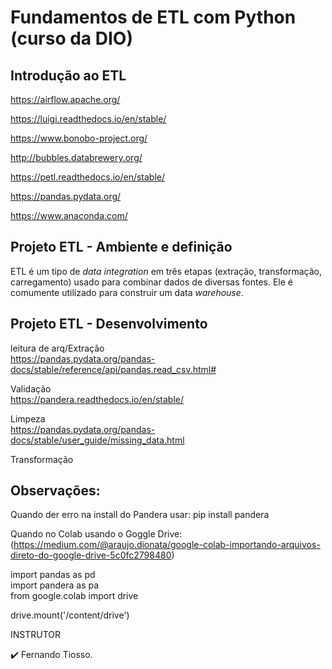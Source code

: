 
# Fundamentos de ETL com Python (curso da DIO)

## Introdução ao ETL

https://airflow.apache.org/

https://luigi.readthedocs.io/en/stable/

https://www.bonobo-project.org/

http://bubbles.databrewery.org/

https://petl.readthedocs.io/en/stable/

https://pandas.pydata.org/

https://www.anaconda.com/

## Projeto ETL - Ambiente e definição
  
  ETL é um tipo de *data integration* em três etapas (extração, transformação, carregamento) usado para combinar dados de diversas fontes. Ele é comumente utilizado para construir   um data *warehouse*.

## Projeto ETL - Desenvolvimento

  leitura de arq/Extração <br>
  https://pandas.pydata.org/pandas-docs/stable/reference/api/pandas.read_csv.html#
  
  Validação <br>
  https://pandera.readthedocs.io/en/stable/
  
  Limpeza <br>
  https://pandas.pydata.org/pandas-docs/stable/user_guide/missing_data.html

  Transformação
    
## Observações: 
     
   Quando der erro na install do Pandera usar:  pip install pandera
   
   Quando no Colab usando o Goggle Drive: <br> 
   (https://medium.com/@araujo.dionata/google-colab-importando-arquivos-direto-do-google-drive-5c0fc2798480)
  
   import pandas as pd <br>
   import pandera as pa <br>
   from google.colab import drive <br>

   drive.mount('/content/drive') 
   

INSTRUTOR

✔️ Fernando Tiosso.
